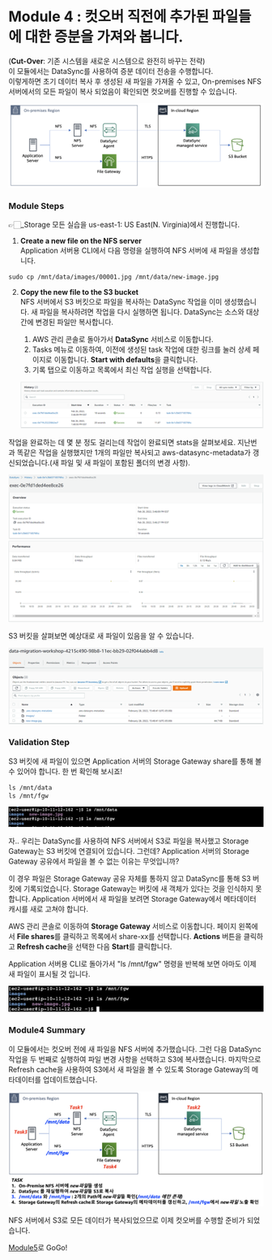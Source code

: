 # Module 4 : 컷오버 직전에 추가된 파일들에 대한 증분을 가져와 봅니다.

(**Cut-Over**: 기존 시스템을 새로운 시스템으로 완전히 바꾸는 전략)\
이 모듈에서는 DataSync를 사용하여 증분 데이터 전송을 수행합니다.\
이렇게하면 초기 데이터 복사 후 생성된 새 파일을 가져올 수 있고, On-premises NFS 서버에서의 모든 파일이 복사 되었음이 확인되면 컷오버를 진행할 수 있습니다.

![4-1](<../images/3-1 (10) (9).png>)

### Module Steps

👉🏻\_Storage 모든 실습을 us-east-1: US East(N. Virginia)에서 진행합니다.

1. **Create a new file on the NFS server**\
   Application 서버용 CLI에서 다음 명령을 실행하여 NFS 서버에 새 파일을 생성합니다.

```
sudo cp /mnt/data/images/00001.jpg /mnt/data/new-image.jpg
```

2.  **Copy the new file to the S3 bucket**\
    NFS 서버에서 S3 버킷으로 파일을 복사하는 DataSync 작업을 이미 생성했습니다. 새 파일을 복사하려면 작업을 다시 실행하면 됩니다. DataSync는 소스와 대상 간에 변경된 파일만 복사합니다.

    1. AWS 관리 콘솔로 돌아가서 **DataSync** 서비스로 이동합니다.
    2. Tasks 메뉴로 이동하여, 이전에 생성된 task 작업에 대한 링크를 눌러 상세 페이지로 이동합니다. **Start with defaults**을 클릭합니다.
    3. 기록 탭으로 이동하고 목록에서 최신 작업 실행을 선택합니다.

    ![4-2](../images/4-2.png)

작업을 완료하는 데 몇 분 정도 걸리는데 작업이 완료되면 stats을 살펴보세요. 지난번과 똑같은 작업을 실행했지만 1개의 파일만 복사되고 aws-datasync-metadata가 갱신되었습니다.(새 파일 및 새 파일이 포함된 폴더의 변경 사항).

![4-3](../images/4-3.png) ![4-4](../images/4-4.png)

S3 버킷을 살펴보면 예상대로 새 파일이 있음을 알 수 있습니다.

![4-5](../images/4-5.png)

### Validation Step

S3 버킷에 새 파일이 있으면 Application 서버의 Storage Gateway share를 통해 볼 수 있어야 합니다. 한 번 확인해 보시죠!

```
ls /mnt/data
ls /mnt/fgw
```

![4-6](../images/4-6-1.png)

자.. 우리는 DataSync를 사용하여 NFS 서버에서 S3로 파일을 복사했고 Storage Gateway는 S3 버킷에 연결되어 있습니다. 그런데? Application 서버의 Storage Gateway 공유에서 파일을 볼 수 없는 이유는 무엇입니까?

이 경우 파일은 Storage Gateway 공유 자체를 통하지 않고 DataSync를 통해 S3 버킷에 기록되었습니다. Storage Gateway는 버킷에 새 객체가 있다는 것을 인식하지 못합니다. Application 서버에서 새 파일을 보려면 Storage Gateway에서 메타데이터 캐시를 새로 고쳐야 합니다.

AWS 관리 콘솔로 이동하여 **Storage Gateway** 서비스로 이동합니다. 페이지 왼쪽에서 **File shares**를 클릭하고 목록에서 share-xx를 선택합니다. **Actions** 버튼을 클릭하고 **Refresh cache**을 선택한 다음 **Start**를 클릭합니다.

Application 서버용 CLI로 돌아가서 "ls /mnt/fgw" 명령을 반복해 보면 아마도 이제 새 파일이 표시될 것 입니다.

![4-7](../images/4-7-1.png)

### Module4 Summary

이 모듈에서는 컷오버 전에 새 파일을 NFS 서버에 추가했습니다. 그런 다음 DataSync 작업을 두 번째로 실행하여 파일 변경 사항을 선택하고 S3에 복사했습니다. 마지막으로 Refresh cache을 사용하여 S3에서 새 파일을 볼 수 있도록 Storage Gateway의 메타데이터를 업데이트했습니다.

![4-8](../images/4-8.png)

NFS 서버에서 S3로 모든 데이터가 복사되었으므로 이제 컷오버를 수행할 준비가 되었습니다.

[Module5](module5.md)로 GoGo!
